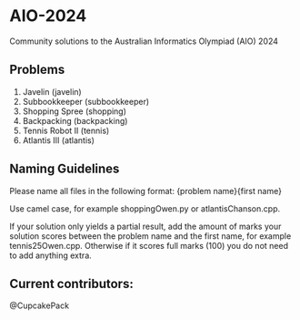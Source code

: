 # AIO-2024
Community solutions to the Australian Informatics Olympiad (AIO) 2024

## Problems 
1. Javelin (javelin)
2. Subbookkeeper (subbookkeeper)
3. Shopping Spree (shopping)
4. Backpacking (backpacking)
5. Tennis Robot II (tennis)
6. Atlantis III (atlantis)

## Naming Guidelines
Please name all files in the following format: 
{problem name}{first name}

Use camel case, for example
shoppingOwen.py or
atlantisChanson.cpp.

If your solution only yields a partial result, 
add the amount of marks your solution scores 
between the problem name and the first name,
for example tennis25Owen.cpp. 
Otherwise if it scores full marks (100) you
do not need to add anything extra.

## Current contributors:
@CupcakePack
